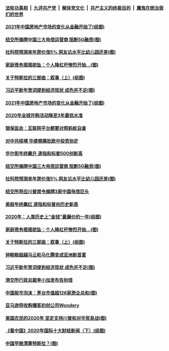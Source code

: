 

####  [法轮功真相](../../../../basic/blob/master/README.md?t=01020701) &nbsp;|&nbsp; [九评共产党](../../../../9ping.md/blob/master/README.md?t=01020701) &nbsp;|&nbsp; [解体党文化](../../../../jtdwh.md/blob/master/README.md?t=01020701)  &nbsp;|&nbsp; [共产主义的终极目的](../../../../gczydzjmd.md/blob/master/README.md?t=01020701) &nbsp;|&nbsp; [魔鬼在统治我们的世界](../../../../mgztzwmdsj.md/blob/master/README.md?t=01020701) 

#### [2021年中国房地产市场的变化从金融开始了(组图)](../pages/p5/957767.md?t=01020701) 

#### [纽交所摘牌中国三大电信运营商 阻断5G融资(图)](../pages/p5/957756.md?t=01020701) 

#### [社科院预测来年房价涨5% 网友讥水平比幼儿园还差(图)](../pages/p5/957724.md?t=01020701) 

#### [家庭债务摇摇欲坠：个人降杠杆惨烈开始…(图)](../pages/p5/957708.md?t=01020701) 

#### [关于特斯拉的三部曲：叙事（上）(组图)](../pages/p5/957705.md?t=01020701) 

#### [习近平新年贺词提到经济现状 成色并不足(图)](../pages/p5/957687.md?t=01020701) 

#### [2021年中国房地产市场的变化从金融开始了(组图)](../pages/p5/957767.md?t=01020701) 

#### [2020年全球并购活动降至3年最低水准](../pages/p5/957772.md?t=01020701) 

#### [银保监会：互联网平台都要对照蚂蚁自查](../pages/p5/957769.md?t=01020701) 

#### [对中共绥靖 华盛顿痛批欧中投资协定](../pages/p5/957758.md?t=01020701) 

#### [华尔街年终飙升 道指和标普500创新高](../pages/p5/957757.md?t=01020701) 

#### [纽交所摘牌中国三大电信运营商 阻断5G融资(图)](../pages/p5/957756.md?t=01020701) 

#### [社科院预测来年房价涨5% 网友讥水平比幼儿园还差(图)](../pages/p5/957724.md?t=01020701) 

#### [纽交所将应川普禁令摘牌3家中国电信巨头](../pages/p5/957735.md?t=01020701) 

#### [美股年终飙红 道指和标普创历史新高](../pages/p5/957732.md?t=01020701) 

#### [2020年：人类历史上“金钱”最廉价的一年(组图)](../pages/p5/957692.md?t=01020701) 

#### [家庭债务摇摇欲坠：个人降杠杆惨烈开始…(图)](../pages/p5/957708.md?t=01020701) 

#### [关于特斯拉的三部曲：叙事（上）(组图)](../pages/p5/957705.md?t=01020701) 

#### [钟睒睒超越马云和马化腾变成亚洲新首富](../pages/p5/957688.md?t=01020701) 

#### [习近平新年贺词提到经济现状 成色并不足(图)](../pages/p5/957687.md?t=01020701) 

#### [港交所行政总裁李小加发布告别信](../pages/p5/957665.md?t=01020701) 

#### [中国股市泡沫：茅台市值超126家房企总和(图)](../pages/p5/957661.md?t=01020701) 

#### [亚马逊将收购播客初创公司Wondery](../pages/p5/957647.md?t=01020701) 

#### [美国农民的2020年 坚定支持川普和对华贸易战(图)](../pages/p5/957646.md?t=01020701) 

#### [《看中国》2020年国际十大财经新闻（下）(组图)](../pages/p5/957607.md?t=01020701) 

#### [中国早晚清算特斯拉？(图)](../pages/p5/957621.md?t=01020701) 

